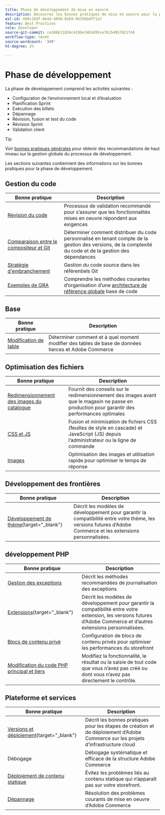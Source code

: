 ```yaml
---
title: Phase de développement de mise en oeuvre
description: Découvrez les bonnes pratiques de mise en oeuvre pour la phase de développement des projets Adobe Commerce.
exl-id: 499c16df-0e4d-4950-8169-96356bdff1a7
feature: Best Practices
role: Developer
source-git-commit: ce386611834c4199e34b5d95ce76254957821f46
workflow-type: tm+mt
source-wordcount: '349'
ht-degree: 2%

---
```



# Phase de développement

La phase de développement comprend les activités suivantes :

- Configuration de l’environnement local et d’évaluation
- Planification Sprint
- Exécution des billets
- Dépannage
- Révision, fusion et test du code
- Révision Sprint
- Validation client

>[!TIP]
>
>Voir [bonnes pratiques générales](general.md) pour obtenir des recommandations de haut niveau sur la gestion globale du processus de développement.

Les sections suivantes contiennent des informations sur les bonnes pratiques pour la phase de développement.

## Gestion du code

| Bonne pratique | Description |
|-----------------------------------------------------------------|--------------------------------------------------------------------------------------------------------------------------------------|
| [Révision du code](code-review.md) | Processus de validation recommandé pour s’assurer que les fonctionnalités mises en oeuvre répondent aux exigences |
| [Comparaison entre le compositeur et Git](code-management.md) | Déterminer comment distribuer du code personnalisé en tenant compte de la gestion des versions, de la complexité du code et de la gestion des dépendances |
| [Stratégie d&#39;embranchement](git-branching.md) | Gestion du code source dans les référentiels Git |
| [Exemples de GRA](../../architecture/global-reference/examples.md) | Comprendre les méthodes courantes d’organisation d’une [architecture de référence globale](../../architecture/global-reference/overview.md) base de code |

## Base

| Bonne pratique | Description |
|----------------------------------------------------------------|---------------------------------------------------------------------------------|
| [Modification de table](modifying-core-and-third-party-tables.md) | Déterminer comment et à quel moment modifier des tables de base de données tierces et Adobe Commerce |

## Optimisation des fichiers

| Bonne pratique | Description |
|-----------------------------------------------------|-----------------------------------------------------------------------------------------------------------|
| [Redimensionnement des images du catalogue](catalog-image-resizing.md) | Fournit des conseils sur le redimensionnement des images avant que le magasin ne passe en production pour garantir des performances optimales |
| [CSS et JS](optimize-css-js-files.md) | Fusion et minimisation de fichiers CSS (feuilles de style en cascade) et JavaScript (JS) depuis l’administrateur ou la ligne de commande |
| [Images](image-optimization.md) | Optimisation des images et utilisation rapide pour optimiser le temps de réponse |

## Développement des frontières

| Bonne pratique | Description |
|----------------------------------------------------------------------------------------------------------------|------------------------------------------------------------------------------------------------------------------------------------------|
| [Développement de thème](https://developer.adobe.com/commerce/frontend-core/guide/best-practices/){target="_blank"} | Décrit les modèles de développement pour garantir la compatibilité entre votre thème, les versions futures d’Adobe Commerce et les extensions personnalisées. |

## développement PHP

| Bonne pratique | Description |
|-----------------------------------------------------------------------------------------|----------------------------------------------------------------------------------------------------------------------------------------------------|
| [Gestion des exceptions](exception-handling.md) | Décrit les méthodes recommandées de journalisation des exceptions |
| [Extensions](https://developer.adobe.com/commerce/php/best-practices/){target="_blank"} | Décrit les modèles de développement pour garantir la compatibilité entre votre extension, les versions futures d’Adobe Commerce et d’autres extensions personnalisées. |
| [Blocs de contenu privé](private-content-block-configuration.md) | Configuration de blocs de contenu privés pour optimiser les performances du storefront |
| [Modification du code PHP principal et tiers](modifying-core-and-third-party-code.md) | Modifiez la fonctionnalité, le résultat ou la saisie de tout code que vous n’avez pas créé ou dont vous n’avez pas directement le contrôle. |

## Plateforme et services

| Bonne pratique | Description |
|--------------------------------------------------------------------------------------------------------------------------------------------------------|-------------------------------------------------------------------------------------------------------------|
| [Versions et déploiement](https://experienceleague.adobe.com/docs/commerce-cloud-service/user-guide/develop/deploy/best-practices.html){target="_blank"} | Décrit les bonnes pratiques pour les étapes de création et de déploiement d’Adobe Commerce sur les projets d’infrastructure cloud |
| Débogage | Débogage systématique et efficace de la structure Adobe Commerce |
| [Déploiement de contenu statique](static-content-deployment.md) | Évitez les problèmes liés au contenu statique qui n’apparaît pas sur votre storefront. |
| [Dépannage](troubleshooting.md) | Résolution des problèmes courants de mise en oeuvre d’Adobe Commerce |
